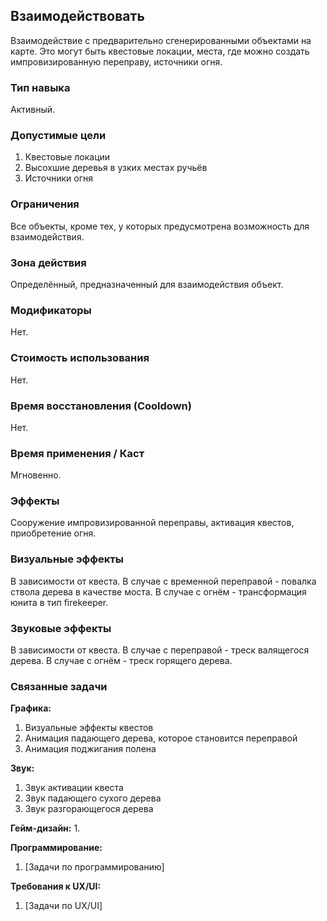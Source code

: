 ## Взаимодействовать

Взаимодействие с предварительно сгенерированными объектами на карте. Это могут быть квестовые локации, места, где можно создать импровизированную переправу, источники огня. 

### Тип навыка
Активный.

### Допустимые цели

1. Квестовые локации
2. Высохшие деревья в узких местах ручьёв
3. Источники огня

### Ограничения

Все объекты, кроме тех, у которых предусмотрена возможность для взаимодействия.

### Зона действия

Определённый, предназначенный для взаимодействия объект.

### Модификаторы

Нет.

### Стоимость использования

Нет.

### Время восстановления (Cooldown)

Нет.

### Время применения / Каст

Мгновенно.

### Эффекты

Сооружение импровизированной переправы, активация квестов, приобретение огня.

### Визуальные эффекты

В зависимости от квеста. В случае с временной переправой - повалка ствола дерева в качестве моста. В случае с огнём - трансформация юнита в тип firekeeper. 

### Звуковые эффекты

В зависимости от квеста. В случае с переправой - треск валящегося дерева. В случае с огнём - треск горящего дерева. 

### Связанные задачи

**Графика:**
1. Визуальные эффекты квестов
2. Анимация падающего дерева, которое становится переправой
3. Анимация поджигания полена

**Звук:**
1. Звук активации квеста
2. Звук падающего сухого дерева
3. Звук разгорающегося дерева

**Гейм-дизайн:**
1. 

**Программирование:**
1. [Задачи по программированию]

**Требования к UX/UI:**
1. [Задачи по UX/UI]